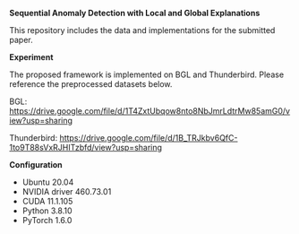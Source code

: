 **Sequential Anomaly Detection with Local and Global Explanations**

This repository includes the data and implementations for the submitted paper.

**Experiment**

The proposed framework is implemented on BGL and Thunderbird. Please reference the preprocessed datasets below.

BGL: https://drive.google.com/file/d/1T4ZxtUbqow8nto8NbJmrLdtrMw85amG0/view?usp=sharing

Thunderbird: https://drive.google.com/file/d/1B_TRJkbv6QfC-1to9T88sVxRJHITzbfd/view?usp=sharing

**Configuration**

- Ubuntu 20.04
- NVIDIA driver 460.73.01
- CUDA 11.1.105
- Python 3.8.10
- PyTorch 1.6.0